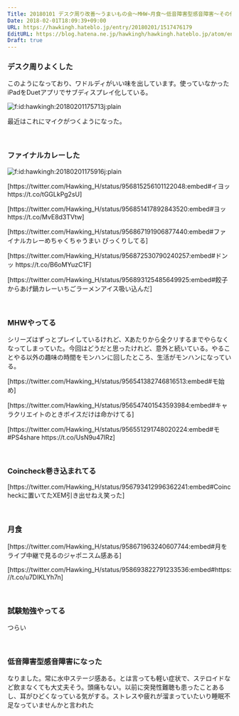 ```yaml
---
Title: 20180101 デスク周り改善〜うまいもの会〜MHW~月食〜低音障害型感音障害〜その他
Date: 2018-02-01T18:09:39+09:00
URL: https://hawkingh.hateblo.jp/entry/20180201/1517476179
EditURL: https://blog.hatena.ne.jp/hawkingh/hawkingh.hateblo.jp/atom/entry/8599973812342856368
Draft: true
---
```


<h3>デスク周りよくした</h3>
<p>このようになっており、ワドルディがいい味を出しています。使っていなかったiPadをDuetアプリでサブディスプレイ化している。</p>
<p><img class="hatena-fotolife" title="f:id:hawkingh:20180201175713j:plain" src="https://cdn-ak.f.st-hatena.com/images/fotolife/h/hawkingh/20180201/20180201175713.jpg" alt="f:id:hawkingh:20180201175713j:plain"></p>
<p>最近はこれにマイクがつくようになった。</p>
<p>&nbsp;</p>
<h3>ファイナルカレーした</h3>
<p><img class="hatena-fotolife" title="f:id:hawkingh:20180201175916j:plain" src="https://cdn-ak.f.st-hatena.com/images/fotolife/h/hawkingh/20180201/20180201175916.jpg" alt="f:id:hawkingh:20180201175916j:plain"></p>
<p>[https://twitter.com/Hawking_H/status/956815256101122048:embed#イヨッ https://t.co/tGGLkPg2sU]</p>
<p>[https://twitter.com/Hawking_H/status/956851417892843520:embed#ヨッ https://t.co/MvE8d3TVtw]</p>
<p>[https://twitter.com/Hawking_H/status/956867191906877440:embed#ファイナルカレーめちゃくちゃうまい びっくりしてる]</p>
<p>[https://twitter.com/Hawking_H/status/956872530790240257:embed#ドンッ https://t.co/B6oMYuzC1F]</p>
<p>[https://twitter.com/Hawking_H/status/956893125485649925:embed#餃子からあげ鍋カレーいちごラーメンアイス吸い込んだ]</p>
<p>&nbsp;</p>
<h3>MHWやってる</h3>
<p>シリーズはずっとプレイしているけれど、Xあたりから全クリするまでやらなくなってしまっていた。今回はどうだと思ったけれど、意外と続いている。やることやる以外の趣味の時間をモンハンに回したところ、生活がモンハンになっている。</p>
<p>[https://twitter.com/Hawking_H/status/956541382746816513:embed#モ始め]</p>
<p>[https://twitter.com/Hawking_H/status/956547401543593984:embed#キャラクリエイトのときボイスだけは命かけてる]</p>
<p>[https://twitter.com/Hawking_H/status/956551291748020224:embed#モ #PS4share https://t.co/UsN9u47IRz]</p>
<p>&nbsp;</p>
<h3>Coincheck巻き込まれてる</h3>
<p>[https://twitter.com/Hawking_H/status/956793412996362241:embed#Coincheckに置いてたXEM引き出せねえ笑った]</p>
<p>&nbsp;</p>
<h3>月食</h3>
<p>[https://twitter.com/Hawking_H/status/958671963240607744:embed#月をライブ中継で見るのジャポニスム感ある]</p>
<p>[https://twitter.com/Hawking_H/status/958693822791233536:embed#https://t.co/u7DIKLYh7n]</p>
<p>&nbsp;</p>
<h3>試験勉強やってる</h3>
<p>つらい</p>
<p>&nbsp;</p>
<h3>低音障害型感音障害になった</h3>
<p>なりました。常に水中ステージ感ある。とは言っても軽い症状で、ステロイドなど飲まなくても大丈夫そう。頭痛もない。以前に突発性難聴も患ったことあるし、耳がひどくなっている気がする。ストレスや疲れが溜まっていたいり睡眠不足なっていませんかと言われた</p>
